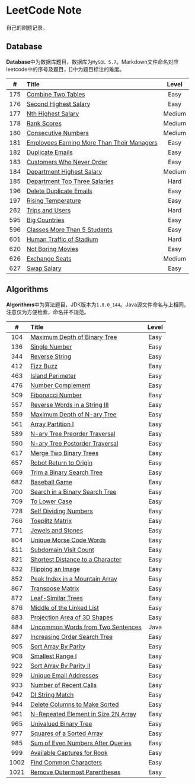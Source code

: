 # LeetCode Note

自己的刷题记录。

## Database

**Database**中为数据库题目，数据库为`MySQL 5.7`。Markdown文件命名对应leetcode中的序号及题目，[]中为题目标注的难度。

|  #  |     Title     |  Level |
|:---:|:--------------|:------:|
|175|[Combine Two Tables](https://github.com/homurax/leetcode-note/blob/master/Database/175.%20Combine%20Two%20Tables%20%5BEasy%5D.md)|Easy|
|176|[Second Highest Salary](https://github.com/homurax/leetcode-note/blob/master/Database/176.%20Second%20Highest%20Salary%20%5BEasy%5D.md)|Easy|
|177|[Nth Highest Salary](https://github.com/homurax/leetcode-note/blob/master/Database/177.%20Nth%20Highest%20Salary%20%5BMedium%5D.md)|Medium|
|178|[Rank Scores](https://github.com/homurax/leetcode-note/blob/master/Database/178.%20Rank%20Scores%20%5BMedium%5D.md)|Medium|
|180|[Consecutive Numbers](https://github.com/homurax/leetcode-note/blob/master/Database/180.%20Consecutive%20Numbers%20%5BMedium%5D.md)|Medium|
|181|[Employees Earning More Than Their Managers](https://github.com/homurax/leetcode-note/blob/master/Database/181.%20Employees%20Earning%20More%20Than%20Their%20Managers%20%5BEasy%5D.md)|Easy|
|182|[Duplicate Emails](https://github.com/homurax/leetcode-note/blob/master/Database/182.%20Duplicate%20Emails%20%5BEasy%5D.md)|Easy|
|183|[Customers Who Never Order](https://github.com/homurax/leetcode-note/blob/master/Database/183.%20Customers%20Who%20Never%20Order%20%5BEasy%5D.md)|Easy|
|184|[Department Highest Salary](https://github.com/homurax/leetcode-note/blob/master/Database/184.%20Department%20Highest%20Salary%20%5BMedium%5D.md)|Medium|
|185|[Department Top Three Salaries](https://github.com/homurax/leetcode-note/blob/master/Database/185.%20Department%20Top%20Three%20Salaries%20%5BHard%5D.md)|Hard|
|196|[Delete Duplicate Emails](https://github.com/homurax/leetcode-note/blob/master/Database/196.%20Delete%20Duplicate%20Emails%20%5BEasy%5D.md)|Easy|
|197|[Rising Temperature](https://github.com/homurax/leetcode-note/blob/master/Database/197.%20Rising%20Temperature%20%5BEasy%5D.md)|Easy|
|262|[Trips and Users](https://github.com/homurax/leetcode-note/blob/master/Database/262.%20Trips%20and%20Users%20%5BHard%5D.md)|Hard|
|595|[Big Countries](https://github.com/homurax/leetcode-note/blob/master/Database/595.%20Big%20Countries%20%5BEasy%5D.md)|Easy|
|596|[Classes More Than 5 Students](https://github.com/homurax/leetcode-note/blob/master/Database/596.%20Classes%20More%20Than%205%20Students%20%5BEasy%5D.md)|Easy|
|601|[Human Traffic of Stadium](https://github.com/homurax/leetcode-note/blob/master/Database/601.%20Human%20Traffic%20of%20Stadium%20%5BHard%5D.md)|Hard|
|620|[Not Boring Movies](https://github.com/homurax/leetcode-note/blob/master/Database/620.%20Not%20Boring%20Movies%20%5BEasy%5D.md)|Easy|
|626|[Exchange Seats](https://github.com/homurax/leetcode-note/blob/master/Database/626.%20Exchange%20Seats%20%5BMedium%5D.md)|Medium|
|627|[Swap Salary](https://github.com/homurax/leetcode-note/blob/master/Database/627.%20Swap%20Salary%20%5BEasy%5D.md)|Easy|



## Algorithms

**Algorithms**中为算法题目，JDK版本为`1.8.0_144`。Java源文件命名与上相同，注意仅为方便检索，命名并不规范。

|  #  |     Title     |  Level |
|:---:|:--------------|:------:|
|104|[Maximum Depth of Binary Tree](https://github.com/homurax/leetcode-note/blob/master/Algorithms/104.%20Maximum%20Depth%20of%20Binary%20Tree%20%5BEasy%5D.java)|Easy|
|136|[Single Number](https://github.com/homurax/leetcode-note/blob/master/Algorithms/136.%20Single%20Number%20%5BEasy%5D.java)|Easy|
|344|[Reverse String](https://github.com/homurax/leetcode-note/blob/master/Algorithms/344.%20Reverse%20String%20%5BEasy%5D.java)|Easy|
|412|[Fizz Buzz](https://github.com/homurax/leetcode-note/blob/master/Algorithms/412.%20Fizz%20Buzz%20%5BEasy%5D.java)|Easy|
|463|[Island Perimeter](https://github.com/homurax/leetcode-note/blob/master/Algorithms/463.%20Island%20Perimeter%20%5BEasy%5D.java)|Easy|
|476|[Number Complement](https://github.com/homurax/leetcode-note/blob/master/Algorithms/476.%20Number%20Complement%20%5BEasy%5D.java)|Easy|
|509|[Fibonacci Number](https://github.com/homurax/leetcode-note/blob/master/Algorithms/509.%20Fibonacci%20Number%20%5BEasy%5D.java)|Easy|
|557|[Reverse Words in a String III](https://github.com/homurax/leetcode-note/blob/master/Algorithms/557.%20Reverse%20Words%20in%20a%20String%20III%20%5BEasy%5D.java)|Easy|
|559|[Maximum Depth of N-ary Tree](https://github.com/homurax/leetcode-note/blob/master/Algorithms/559.%20Maximum%20Depth%20of%20N-ary%20Tree%20%5BEasy%5D.java)|Easy|
|561|[Array Partition I](https://github.com/homurax/leetcode-note/blob/master/Algorithms/561.%20Array%20Partition%20I%20%5BEasy%5D.java)|Easy|
|589|[N-ary Tree Preorder Traversal](https://github.com/homurax/leetcode-note/blob/master/Algorithms/589.%20N-ary%20Tree%20Preorder%20Traversal%20%5BEasy%5D.java)|Easy|
|590|[N-ary Tree Postorder Traversal](https://github.com/homurax/leetcode-note/blob/master/Algorithms/590.%20N-ary%20Tree%20Postorder%20Traversal%20%5BEasy%5D.java)|Easy|
|617|[Merge Two Binary Trees](https://github.com/homurax/leetcode-note/blob/master/Algorithms/617.%20Merge%20Two%20Binary%20Trees%20%5BEasy%5D.java)|Easy|
|657|[Robot Return to Origin](https://github.com/homurax/leetcode-note/blob/master/Algorithms/657.%20Robot%20Return%20to%20Origin%20%5BEasy%5D.java)|Easy|
|669|[Trim a Binary Search Tree](https://github.com/homurax/leetcode-note/blob/master/Algorithms/669.%20Trim%20a%20Binary%20Search%20Tree%20%5BEasy%5D.java)|Easy|
|682|[Baseball Game](https://github.com/homurax/leetcode-note/blob/master/Algorithms/682.%20Baseball%20Game%20%5BEasy%5D.java)|Easy|
|700|[Search in a Binary Search Tree](https://github.com/homurax/leetcode-note/blob/master/Algorithms/700.%20Search%20in%20a%20Binary%20Search%20Tree%20%5BEasy%5D.java)|Easy|
|709|[To Lower Case](https://github.com/homurax/leetcode-note/blob/master/Algorithms/709.%20To%20Lower%20Case%20%5BEasy%5D.java)|Easy|
|728|[Self Dividing Numbers](https://github.com/homurax/leetcode-note/blob/master/Algorithms/728.%20Self%20Dividing%20Numbers%20%5BEasy%5D.java)|Easy|
|766|[Toeplitz Matrix](https://github.com/homurax/leetcode-note/blob/master/Algorithms/766.%20Toeplitz%20Matrix%20%5BEasy%5D.java)|Easy|
|771|[Jewels and Stones](https://github.com/homurax/leetcode-note/blob/master/Algorithms/771.%20Jewels%20and%20Stones%20%5BEasy%5D.java)|Easy|
|804|[Unique Morse Code Words](https://github.com/homurax/leetcode-note/blob/master/Algorithms/804.%20Unique%20Morse%20Code%20Words%20%5BEasy%5D.java)|Easy|
|811|[Subdomain Visit Count](https://github.com/homurax/leetcode-note/blob/master/Algorithms/811.%20Subdomain%20Visit%20Count%20%5BEasy%5D.java)|Easy|
|821|[Shortest Distance to a Character](https://github.com/homurax/leetcode-note/blob/master/Algorithms/821.%20Shortest%20Distance%20to%20a%20Character%20%5BEasy%5D.java)|Easy|
|832|[Flipping an Image](https://github.com/homurax/leetcode-note/blob/master/Algorithms/832.%20Flipping%20an%20Image%20%5BEasy%5D.java)|Easy|
|852|[Peak Index in a Mountain Array](https://github.com/homurax/leetcode-note/blob/master/Algorithms/852.%20Peak%20Index%20in%20a%20Mountain%20Array%20%5BEasy%5D.java)|Easy|
|867|[Transpose Matrix](https://github.com/homurax/leetcode-note/blob/master/Algorithms/867.%20Transpose%20Matrix%20%5BEasy%5D.java)|Easy|
|872|[Leaf-Similar Trees](https://github.com/homurax/leetcode-note/blob/master/Algorithms/872.%20Leaf-Similar%20Trees%20%5BEasy%5D.java)|Easy|
|876|[Middle of the Linked List](https://github.com/homurax/leetcode-note/blob/master/Algorithms/876.%20Middle%20of%20the%20Linked%20List%20%5BEasy%5D.java)|Easy|
|883|[Projection Area of 3D Shapes](https://github.com/homurax/leetcode-note/blob/master/Algorithms/883.%20Projection%20Area%20of%203D%20Shapes%20%5BEasy%5D.java)|Easy|
|884|[Uncommon Words from Two Sentences](https://github.com/homurax/leetcode-note/blob/master/Algorithms/884.%20Uncommon%20Words%20from%20Two%20Sentences%20%5BJava%5D.java)|Java|
|897|[Increasing Order Search Tree](https://github.com/homurax/leetcode-note/blob/master/Algorithms/897.%20Increasing%20Order%20Search%20Tree%20%5BEasy%5D.java)|Easy|
|905|[Sort Array By Parity](https://github.com/homurax/leetcode-note/blob/master/Algorithms/905.%20Sort%20Array%20By%20Parity%20%5BEasy%5D.java)|Easy|
|908|[Smallest Range I](https://github.com/homurax/leetcode-note/blob/master/Algorithms/908.%20Smallest%20Range%20I%20%5BEasy%5D.java)|Easy|
|922|[Sort Array By Parity II](https://github.com/homurax/leetcode-note/blob/master/Algorithms/922.%20Sort%20Array%20By%20Parity%20II%20%5BEasy%5D.java)|Easy|
|929|[Unique Email Addresses](https://github.com/homurax/leetcode-note/blob/master/Algorithms/929.%20Unique%20Email%20Addresses%20%5BEasy%5D.java)|Easy|
|933|[Number of Recent Calls](https://github.com/homurax/leetcode-note/blob/master/Algorithms/933.%20Number%20of%20Recent%20Calls%20%5BEasy%5D.java)|Easy|
|942|[DI String Match](https://github.com/homurax/leetcode-note/blob/master/Algorithms/942.%20DI%20String%20Match%20%5BEasy%5D.java)|Easy|
|944|[Delete Columns to Make Sorted](https://github.com/homurax/leetcode-note/blob/master/Algorithms/944.%20Delete%20Columns%20to%20Make%20Sorted%20%5BEasy%5D.java)|Easy|
|961|[N-Repeated Element in Size 2N Array](https://github.com/homurax/leetcode-note/blob/master/Algorithms/961.%20N-Repeated%20Element%20in%20Size%202N%20Array%20%5BEasy%5D.java)|Easy|
|965|[Univalued Binary Tree](https://github.com/homurax/leetcode-note/blob/master/Algorithms/965.%20Univalued%20Binary%20Tree%20%5BEasy%5D.java)|Easy|
|977|[Squares of a Sorted Array](https://github.com/homurax/leetcode-note/blob/master/Algorithms/977.%20Squares%20of%20a%20Sorted%20Array%20%5BEasy%5D.java)|Easy|
|985|[Sum of Even Numbers After Queries](https://github.com/homurax/leetcode-note/blob/master/Algorithms/985.%20Sum%20of%20Even%20Numbers%20After%20Queries%20%5BEasy%5D.java)|Easy|
|999|[Available Captures for Rook](https://github.com/homurax/leetcode-note/blob/master/Algorithms/999.%20Available%20Captures%20for%20Rook%20%5BEasy%5D.java)|Easy|
|1002|[Find Common Characters](https://github.com/homurax/leetcode-note/blob/master/Algorithms/1002.%20Find%20Common%20Characters%20%5BEasy%5D.java)|Easy|
|1021|[Remove Outermost Parentheses](https://github.com/homurax/leetcode-note/blob/master/Algorithms/1021.%20Remove%20Outermost%20Parentheses%20%5BEasy%5D.java)|Easy|